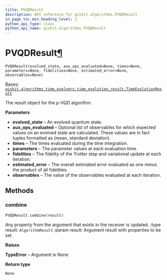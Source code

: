 ```yaml
---
title: PVQDResult
description: API reference for qiskit.algorithms.PVQDResult
in_page_toc_min_heading_level: 1
python_api_type: class
python_api_name: qiskit.algorithms.PVQDResult
---
```


# PVQDResult[¶](#pvqdresult "Permalink to this headline")

<span id="qiskit.algorithms.PVQDResult" />

`PVQDResult(evolved_state, aux_ops_evaluated=None, times=None, parameters=None, fidelities=None, estimated_error=None, observables=None)`

Bases: [`qiskit.algorithms.time_evolvers.time_evolution_result.TimeEvolutionResult`](qiskit.algorithms.TimeEvolutionResult "qiskit.algorithms.time_evolvers.time_evolution_result.TimeEvolutionResult")

The result object for the p-VQD algorithm.

**Parameters**

*   **evolved\_state** – An evolved quantum state.
*   **aux\_ops\_evaluated** – Optional list of observables for which expected values on an evolved state are calculated. These values are in fact tuples formatted as (mean, standard deviation).
*   **times** – The times evaluated during the time integration.
*   **parameters** – The parameter values at each evaluation time.
*   **fidelities** – The fidelity of the Trotter step and variational update at each iteration.
*   **estimated\_error** – The overall estimated error evaluated as one minus the product of all fidelities.
*   **observables** – The value of the observables evaluated at each iteration.

## Methods

### combine

<span id="qiskit.algorithms.PVQDResult.combine" />

`PVQDResult.combine(result)`

Any property from the argument that exists in the receiver is updated. :type result: `AlgorithmResult` :param result: Argument result with properties to be set.

**Raises**

**TypeError** – Argument is None

**Return type**

`None`

